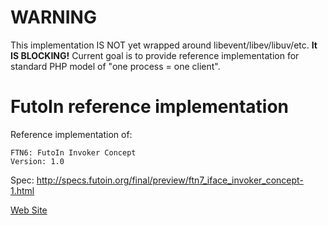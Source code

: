 # WARNING

This implementation IS NOT yet wrapped around libevent/libev/libuv/etc. **It IS BLOCKING!**
Current goal is to provide reference implementation for standard PHP model of "one process = one client".

# FutoIn reference implementation

Reference implementation of:
 
    FTN6: FutoIn Invoker Concept
    Version: 1.0
    
Spec: http://specs.futoin.org/final/preview/ftn7_iface_invoker_concept-1.html

[Web Site](http://futoin.org/)

